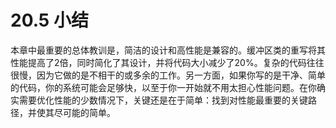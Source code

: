 # 20.5 小结

本章中最重要的总体教训是，简洁的设计和高性能是兼容的。缓冲区类的重写将其性能提高了2倍，同时简化了其设计，并将代码大小减少了20%。复杂的代码往往很慢，因为它做的是不相干的或多余的工作。另一方面，如果你写的是干净、简单的代码，你的系统可能会足够快，以至于你一开始就不用太担心性能问题。在你确实需要优化性能的少数情况下，关键还是在于简单：找到对性能最重要的关键路径，并使其尽可能的简单。
